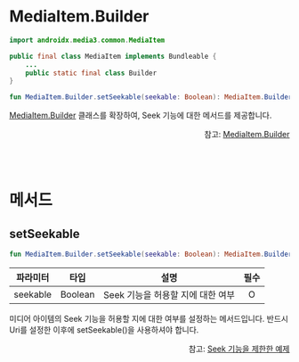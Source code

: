 # MediaItem.Builder

```kotlin
import androidx.media3.common.MediaItem
```
```java
public final class MediaItem implements Bundleable {
    ...
    public static final class Builder
}
```
```kotlin
fun MediaItem.Builder.setSeekable(seekable: Boolean): MediaItem.Builder
```

[MediaItem.Builder](https://developer.android.com/reference/androidx/media3/common/MediaItem.Builder) 클래스를 확장하여, Seek 기능에 대한 메서드를 제공합니다.

<div align="right">
참고: <a href="https://developer.android.com/reference/androidx/media3/common/MediaItem.Builder">MediaItem.Builder</a>
</div>

<br><br>
# 메서드

## setSeekable
```kotlin
fun MediaItem.Builder.setSeekable(seekable: Boolean): MediaItem.Builder
```
|파라미터|타입|설명|필수|
|:--:|:--:|:--:|:--:|
|seekable|Boolean|Seek 기능을 허용할 지에 대한 여부|O|

미디어 아이템의 Seek 기능을 허용할 지에 대한 여부를 설정하는 메서드입니다. 반드시 Uri를 설정한 이후에 setSeekable()을 사용하셔야 합니다.

<div align="right">
참고: <a href="../../how-to-use/home.md#seek-기능을-제한한-예제">Seek 기능을 제한한 예제</a>
</div>
